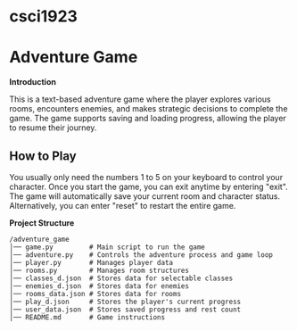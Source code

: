 # csci1923

# Adventure Game

__Introduction__

This is a text-based adventure game where the player explores various rooms, encounters enemies, and makes strategic decisions to complete the game. The game supports saving and loading progress, allowing the player to resume their journey.

## How to Play

You usually only need the numbers 1 to 5 on your keyboard to control your character.
Once you start the game, you can exit anytime by entering "exit".
The game will automatically save your current room and character status.
Alternatively, you can enter "reset" to restart the entire game.

__Project Structure__

```
/adventure_game
│── game.py         # Main script to run the game
│── adventure.py    # Controls the adventure process and game loop
│── player.py       # Manages player data
│── rooms.py        # Manages room structures
│── classes_d.json  # Stores data for selectable classes
│── enemies_d.json  # Stores data for enemies
│── rooms_data.json # Stores data for rooms
│── play_d.json     # Stores the player's current progress
│── user_data.json  # Stores saved progress and rest count
│── README.md       # Game instructions
```




